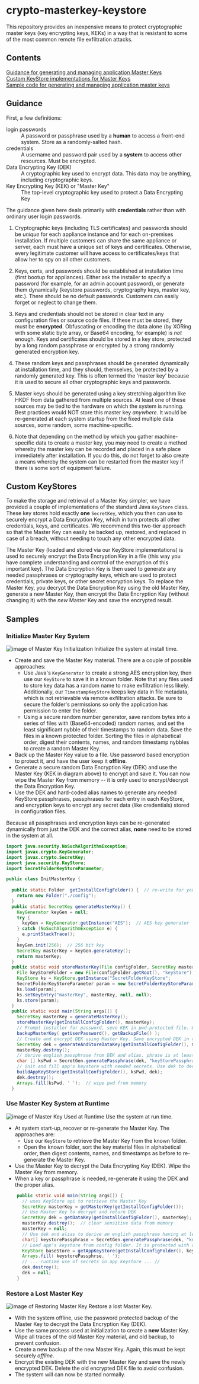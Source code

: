 # crypto-masterkey-keystore

This repository provides an inexpensive means to protect cryptographic master keys (key encrypting keys, KEKs) in a way that is resistant to some of the most common remote file exfiltration attacks.

## Contents
[Guidance for generating and managing application Master Keys](#guidance)  
[Custom KeyStore implementations for Master Keys](#custom-keystores)  
[Sample code for generating and managing application master keys](#samples)



## Guidance
First, a few definitions:
<dl>
  <dt>login passwords</dt>
  <dd>A password or passphrase used by a <b>human</b> to access a front-end system. Store as a randomly-salted hash.</dd>
  <dt>credentials</dt>
  <dd>A username and password pair used by a <b>system</b> to access other resources. Must be encrypted.</dd>
  <dt>Data Encrypting Key (DEK)</dt>
  <dd>A cryptographic key used to encrypt data. This data may be anything, including cryptographic keys.</dd>
  <dt>Key Encrypting Key (KEK) or "Master Key"<dt>
  <dd>The top-level cryptographic key used to protect a Data Encrypting Key</dd>
</dl>

The guidance given here deals primarily with __credentials__ rather than with ordinary user login passwords.

1. Cryptographic keys (including TLS certificates) and passwords should be *unique* for each appliance instance and for each on-premises installation.  If multiple customers can share the same appliance or server, each must have a unique set of keys and certificates.  Otherwise, every legitimate customer will have access to certificates/keys that allow her to spy on all other customers.

1. Keys, certs, and passwords should be established at installation time (first bootup for appliances).  Either ask the installer to specify a password (for example, for an admin account password), or generate them dynamically (keystore passwords, cryptography keys, master key, etc.).  There should be no default passwords.  Customers can easily forget or neglect to change them.

1. Keys and credentials should not be stored in clear text in any configuration files or source code files.  If these must be stored, they must be __encrypted__.  Obfuscating or encoding the data alone (by XORing with some static byte array, or Base64 encoding, for example) is _not_ enough. Keys and certificates should be stored in a key store, protected by a long random passphrase or encrypted by a strong randomly generated encryption key.

1. These random keys and passphrases should be generated dynamically at installation time, and they should, themselves, be protected by a randomly generated key.  This is often termed the 'master key' because it is used to secure all other cryptographic keys and passwords.

1. Master keys should be generated using a key stretching algorithm like HKDF from data gathered from multiple sources.  At least one of these sources may be tied to the hardware on which the system is running.  Best practices would NOT store this master key _anywhere_.  It would be re-generated at each system startup from the fixed multiple data sources, some random, some machine-specific. 

1. Note that depending on the method by which you gather machine-specific data to create a master key, you may need to create a method whereby the master key can be recorded and placed in a safe place immediately after installation. If you do this, do not forget to also create a means whereby the system can be restarted from the master key if there is some sort of equipment failure.


## Custom KeyStores

To make the storage and retrieval of a Master Key simpler, we have provided a couple of implementations of the standard Java `KeyStore` class. These key stores hold exactly __one__ `SecretKey`, which you then can use to securely encrypt a Data Encryption Key, which in turn protects all other credentials, keys, and certificates.  We recommend this two-tier approach so that the Master Key can easily be backed up, restored, and replaced in case of a breach, without needing to touch any other encrypted data.  

The Master Key (loaded and stored via our KeyStore implementations) is used to securely encrypt the Data Encryption Key in a file (this way you have complete understanding and control of the encryption of this important key). The Data Encryption Key is then used to generate any needed passphrases or cryptography keys, which are used to protect credentials, private keys, or other secret encryption keys.  To replace the Master Key, you decrypt the Data Encryption Key using the old Master Key, generate a new Master Key, then encrypt the Data Encryption Key (without changing it) with the _new_ Master Key and save the encrypted result.

## Samples
### Initialize Master Key System
![image of Master Key Initialization](https://github.com/IBM/crypto-masterkey-keystore/blob/master/common/images/MasterKeyInit.PNG)
Initialize the system at install time.
+ Create and save the Master Key material. There are a couple of possible approaches:
  + Use Java's `KeyGenerator` to create a strong AES encryption key, then use our `KeyStore` to save it in a known folder. Note that any files used to store key data has a random name to make exfiltration less likely. Additionally, our `TimestampKeyStore` keeps key data in file metadata, which is not retrievable via remote exfiltration attacks.
  Be sure to secure the folder's permissions so only the application has permission to enter the folder.
  + Using a secure random number generator, save random bytes into a series of files with (Base64-encoded) random names, and set the least significant nybble of their timestamps to random data. Save the files in a known protected folder.  Sorting the files in alphabetical order, digest their contents, names, and random timestamp nybbles to create a random Master Key.
+ Back up the Master Key value to a file. Use password based encryption to protect it, and have the user keep it __offline__.
+ Generate a secure random Data Encryption Key (DEK) and use the Master Key (KEK in diagram above) to encrypt and save it. You can now wipe the Master Key from memory -- it is only used to encrypt/decrypt the Data Encryption Key.
+ Use the DEK and hard-coded alias names to generate any needed KeyStore passphrases, passphrases for each entry in each KeyStore, and encryption keys to encrypt any secret data (like credentials) stored in configuration files.

Because all passphrases and encryption keys can be re-generated dynamically from just the DEK and the correct alias, __none__ need to be stored in the system at all.
  ```java
  import java.security.NoSuchAlgorithmException;
  import javax.crypto.KeyGenerator;
  import javax.crypto.SecretKey;
  import java.security.KeyStore;
  import SecretFolderKeyStoreParameter;
  
  public class InitMasterKey {
    
    public static Folder  getInstallConfigFolder() {  // re-write for your app
      return new Folder("./config");
    }
    public static SecretKey generateMasterKey() {
      KeyGenerator keyGen = null;
      try {
        keyGen = KeyGenerator.getInstance("AES");  // AES key generator
      } catch (NoSuchAlgorithmException e) {
        e.printStackTrace();
      }
      keyGen.init(256);  // 256 bit key
      SecretKey masterKey = keyGen.generateKey();
      return masterKey;
    }
    public static void storeMasterKey(File configFolder, SecretKey masterKey) {
      File keyStoreFolder = new File(configFolder.getRoot(), "keyStore");
      KeyStore ks = KeyStore.getInstance("SecretFolderKeyStore";
      SecretFolderKeyStoreParameter param = new SecretFolderKeyStoreParameter(keyStoreFolder);
      ks.load(param);
      ks.setKeyEntry("masterKey", masterKey, null, null);
      ks.store(param);
    }
    public static void main(String args[]) {
      SecretKey masterKey = generateMasterKey();
      storeMasterKey(getInstallConfigFolder(), masterKey);
      // Prompt installer for password, seve KEK in pwd-protected file. Warn user to move it OFFLINE.
      backupMasterKey( getUserPassword(), getBackupFile() );
      // Create and encrypt DEK using Master Key. Save encrypted DEK in config folder
      SecretKey dek = generateAndStoreDataKey(getInstallConfigFolder(), masterKey);
      masterKey.destroy();
      // derive english passphrase from DEK and alias. phrase is at least 256 bits of entropy.
      char [] ksPwd = SecretGen.generatePassphrase(dek, "keyStorePassphrase", 256);
      // init and fill app's keystore with needed secrets. Use dek to derive additional passphrases as needed.
      buildAppKeyStore(getInstallConfigFolder(), ksPwd, dek);
      dek.destroy();
      Arrays.fill(ksPwd, ' ');  // wipe pwd from memory
    }
  ```
### Use Master Key System at Runtime
![image of Master Key Used at Runtime](https://github.com/IBM/crypto-masterkey-keystore/blob/master/common/images/MasterKeyReadWrite.png)
Use the system at run time.  
+ At system start-up, recover or re-generate the Master Key.  The approaches are:
  + Use our `KeyStore` to retrieve the Master Key from the known folder.
  + Open the known folder, sort the key material files in alphabetical order, then digest contents, names, and timestamps as before to re-generate the Master Key.
+ Use the Master Key to decrypt the Data Encrypting Key (DEK).  Wipe the Master Key from memory.
+ When a key or passphrase is needed, re-generate it using the DEK and the proper alias.
```java
    public static void main(String args[]) {
      // uses KeyStore api to retrieve the Master Key
      SecretKey masterKey = getMasterKey(getInstallConfigFolder());
      // Use Master Key to decrypt and return DEK
      SecretKey dek = getDataKey(getInstallConfigFolder(), masterKey);
      masterKey.destroy();  // clear sensitive data from memory
      masterKey = null;
      // Use dek and alias to derive an english passphrase having at least 256 bits of entropy
      char[] keystorePassphrase = SecretGen.generatePassphrase(dek, "keyStorePassphrase", 256); 
      // Load app's keystore from config folder. It is protected with a strong passphrase
      KeyStore baseStore = getAppKeyStore(getInstallConfigFolder(), keystorePassphrase);
      Arrays.fill( keystorePassphrse, ' ');
      // ... runtime use of secrets in app keystore ... //
      dek.destroy();
      dek = null;
    }
```
### Restore a Lost Master Key
![image of Restoring Master Key](https://github.com/IBM/crypto-masterkey-keystore/blob/master/common/images/MasterKeyRestore.PNG)
Restore a lost Master Key.
+ With the system offline, use the password protected backup of the Master Key to decrypt the Data Encryption Key (DEK).
+ Use the same process used at initialization to create a __new__ Master Key. Wipe all traces of the old Master Key material, and old backup, to prevent confusion.
+ Create a new backup of the new Master Key. Again, this must be kept securely _offline_.
+ Encrypt the existing DEK with the new Master Key and save the newly encrypted DEK. Delete the old encrypted DEK file to avoid confusion.
+ The system will can now be started normally.
